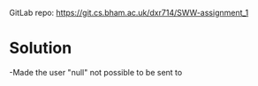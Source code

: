 GitLab repo: https://git.cs.bham.ac.uk/dxr714/SWW-assignment_1

# Solution

-Made the user "null" not possible to be sent to